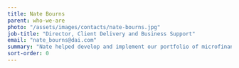 ```yaml
---
title: Nate Bourns
parent: who-we-are
photo: "/assets/images/contacts/nate-bourns.jpg"
job-title: "Director, Client Delivery and Business Support"
email: "nate_bourns@dai.com"
summary: "Nate helped develop and implement our portfolio of microfinance and enterprise development projects in Latin America for seven years, work that reinforced his commitment to view project beneficiaries first and foremost as clients. Before his current job, he was deputy director of the U.S. Agency for International Development Access to Rural Finance for Microenterprises project that helped 20,000 of Mexico’s underserved rural and urban people, particularly women, access financial services."
sort-order: 0
---
```

